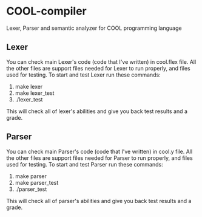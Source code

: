 # COOL-compiler
Lexer, Parser and semantic analyzer for COOL programming language

## Lexer
You can check main Lexer's code (code that I've written) in cool.flex file. All the other files are support files needed for Lexer to run properly, and files used for testing.
To start and test Lexer run these commands:
1. make lexer
2. make lexer_test
3. ./lexer_test

This will check all of lexer's abilities and give you back test results and a grade.

## Parser
You can check main Parser's code (code that I've written) in cool.y file. All the other files are support files needed for Parser to run properly, and files used for testing.
To start and test Parser run these commands:
1. make parser
2. make parser_test
3. ./parser_test

This will check all of parser's abilities and give you back test results and a grade.
